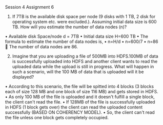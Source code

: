 Session 4
Assignment 6
1. If 7TB is the available disk space per node (9 disks with 1 TB, 2 disk for operating system etc. were excluded.). Assuming initial data size is 600 TB. How will you estimate the number of data nodes (n)?
    
•	Available disk Space/node d = 7TB
•	Initial data size H=600 TB
•	The formula to estimate the number of data nodes is, 
•	n=H/d
•	n=600/7
•	n=86
	The number of data nodes are 86.
       
2. Imagine that you are uploading a file of 500MB into HDFS.100MB of data is successfully uploaded into HDFS and another client wants to read the uploaded data while the upload is still in progress. What will happen in such a scenario, will the 100 MB of data that is uploaded will it be displayed?

•	According to this scenario, the file will be spitted into 4 blocks (3 blocks each of size 128 MB and one block of size 116 MB) and gets stored in HDFS. 
•	As only 100 MB of the file is uploaded and it doesn't fulfill a single block, the client can't read the file. 
•	If 128MB of the file is successfully uploaded in HDFS (1 block gets over) the client can read the uploaded content successfully (BASED ON COHERENCY MODEL).
•	So, the client can't read the file unless one block gets completely occupied.

